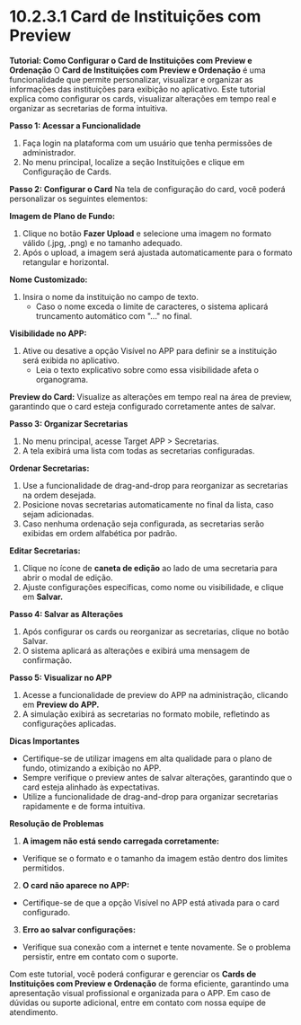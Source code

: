 # 10.2.3.1 Card de Instituições com Preview

**Tutorial: Como Configurar o Card de Instituições com Preview e Ordenação**
O **Card de Instituições com Preview e Ordenação** é uma funcionalidade que permite personalizar, visualizar e organizar as informações das instituições para exibição no aplicativo. Este tutorial explica como configurar os cards, visualizar alterações em tempo real e organizar as secretarias de forma intuitiva.

**Passo 1: Acessar a Funcionalidade**
1. Faça login na plataforma com um usuário que tenha permissões de administrador.
2. No menu principal, localize a seção Instituições e clique em Configuração de Cards.

**Passo 2: Configurar o Card**
Na tela de configuração do card, você poderá personalizar os seguintes elementos:

**Imagem de Plano de Fundo:**
1. Clique no botão **Fazer Upload** e selecione uma imagem no formato válido (.jpg, .png) e no tamanho adequado.
2. Após o upload, a imagem será ajustada automaticamente para o formato retangular e horizontal.

**Nome Customizado:**
1. Insira o nome da instituição no campo de texto.
   - Caso o nome exceda o limite de caracteres, o sistema aplicará truncamento automático com "..." no final.

**Visibilidade no APP:**
1. Ative ou desative a opção Visível no APP para definir se a instituição será exibida no aplicativo.
   - Leia o texto explicativo sobre como essa visibilidade afeta o organograma.

**Preview do Card:**
Visualize as alterações em tempo real na área de preview, garantindo que o card esteja configurado corretamente antes de salvar.

**Passo 3: Organizar Secretarias**
1. No menu principal, acesse Target APP > Secretarias.
2. A tela exibirá uma lista com todas as secretarias configuradas.

**Ordenar Secretarias:**
1. Use a funcionalidade de drag-and-drop para reorganizar as secretarias na ordem desejada.
2. Posicione novas secretarias automaticamente no final da lista, caso sejam adicionadas.
3. Caso nenhuma ordenação seja configurada, as secretarias serão exibidas em ordem alfabética por padrão.

**Editar Secretarias:**
1. Clique no ícone de **caneta de edição** ao lado de uma secretaria para abrir o modal de edição.
2. Ajuste configurações específicas, como nome ou visibilidade, e clique em **Salvar.**

**Passo 4: Salvar as Alterações**
1. Após configurar os cards ou reorganizar as secretarias, clique no botão Salvar.
2. O sistema aplicará as alterações e exibirá uma mensagem de confirmação.

**Passo 5: Visualizar no APP**
1. Acesse a funcionalidade de preview do APP na administração, clicando em **Preview do APP.**
2. A simulação exibirá as secretarias no formato mobile, refletindo as configurações aplicadas.

**Dicas Importantes**
- Certifique-se de utilizar imagens em alta qualidade para o plano de fundo, otimizando a exibição no APP.
- Sempre verifique o preview antes de salvar alterações, garantindo que o card esteja alinhado às expectativas.
- Utilize a funcionalidade de drag-and-drop para organizar secretarias rapidamente e de forma intuitiva.

**Resolução de Problemas**
1. **A imagem não está sendo carregada corretamente:**
- Verifique se o formato e o tamanho da imagem estão dentro dos limites permitidos.

2. **O card não aparece no APP:**
- Certifique-se de que a opção Visível no APP está ativada para o card configurado.

3. **Erro ao salvar configurações:**
- Verifique sua conexão com a internet e tente novamente. Se o problema persistir, entre em contato com o suporte.

Com este tutorial, você poderá configurar e gerenciar os **Cards de Instituições com Preview e Ordenação** de forma eficiente, garantindo uma apresentação visual profissional e organizada para o APP. Em caso de dúvidas ou suporte adicional, entre em contato com nossa equipe de atendimento.
